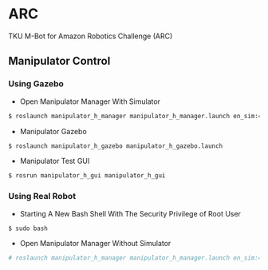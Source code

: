 # ARC
TKU M-Bot for Amazon Robotics Challenge (ARC)


## Manipulator Control


### Using Gazebo
    
* Open Manipulator Manager With Simulator
```bash
$ roslaunch manipulator_h_manager manipulator_h_manager.launch en_sim:=true
```

* Manipulator Gazebo
```bash
$ roslaunch manipulator_h_gazebo manipulator_h_gazebo.launch
```

* Manipulator Test GUI
```bash
$ rosrun manipulator_h_gui manipulator_h_gui
```

### Using Real Robot

* Starting A New Bash Shell With The Security Privilege of Root User 
```bash
$ sudo bash
```
* Open Manipulator Manager Without Simulator
```bash
# roslaunch manipulator_h_manager manipulator_h_manager.launch en_sim:=false
```

